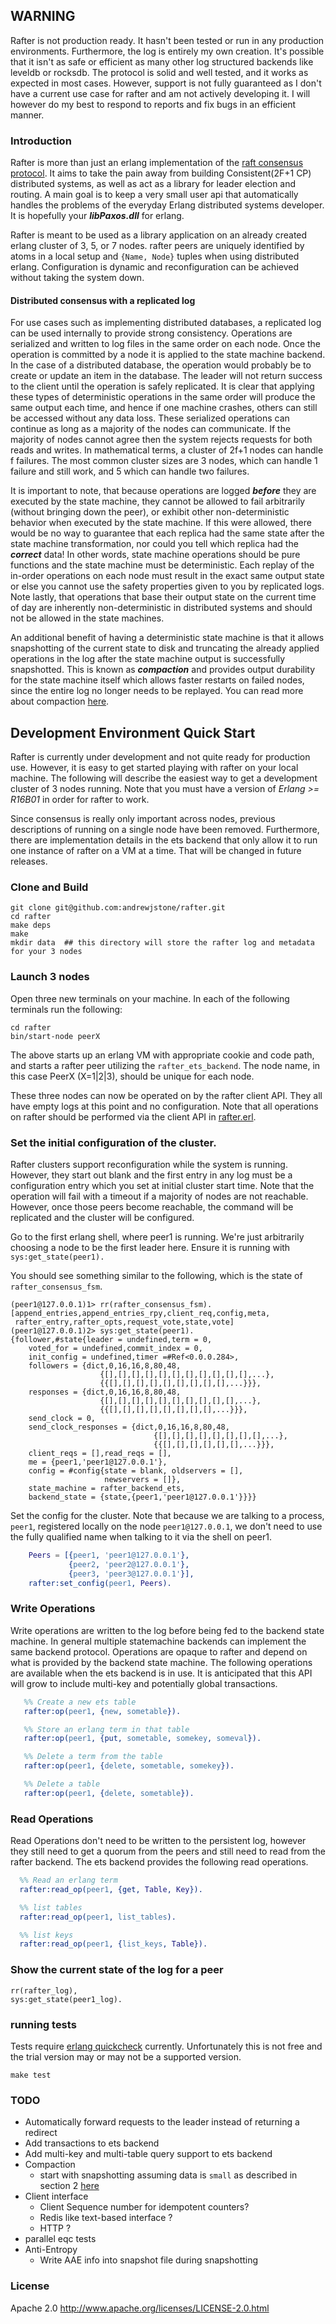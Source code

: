 ## WARNING
Rafter is not production ready. It hasn't been tested or run in any production environments.
Furthermore, the log is entirely my own creation. It's possible that it isn't as safe or efficient
as many other log structured backends like leveldb or rocksdb. The protocol is solid and
well tested, and it works as expected in most cases. However, support is not fully guaranteed as I
don't have a current use case for rafter and am not actively developing it. I will however do my
best to respond to reports and fix bugs in an efficient manner.

### Introduction
Rafter is more than just an erlang implementation of the [raft consensus
protocol](https://ramcloud.stanford.edu/wiki/download/attachments/11370504/raft.pdf).
It aims to take the pain away from building Consistent(2F+1 CP) distributed
systems, as well as act as a library for leader election and routing. A main
goal is to keep a very small user api that automatically handles the problems of
the everyday Erlang distributed systems developer. It is hopefully your
***libPaxos.dll*** for erlang.

Rafter is meant to be used as a library application on an already created erlang
cluster of 3, 5, or 7 nodes. rafter peers are uniquely identified by atoms in a
local setup and ```{Name, Node}``` tuples when using distributed erlang.
Configuration is dynamic and reconfiguration can be achieved without taking the
system down.

#### Distributed consensus with a replicated log
For use cases such as implementing distributed databases, a replicated log can
be used internally to provide strong consistency. Operations are serialized and
written to log files in the same order on each node. Once the operation is
committed by a node it is applied to the state machine backend. In the case of a
distributed database, the operation would probably be to create or update an
item in the database. The leader will not return success to the client until the
operation is safely replicated. It is clear that applying these types of
deterministic operations in the same order will produce the same output each
time, and hence if one machine crashes, others can still be accessed without any
data loss. These serialized operations can continue as long as a majority of the
nodes can communicate. If the majority of nodes cannot agree then the system
rejects requests for both reads and writes. In mathematical terms, a cluster of
2f+1 nodes can handle f failures. The most common cluster sizes are 3 nodes,
which can handle 1 failure and still work, and 5 which can handle two failures.

It is important to note, that because operations are logged ***before*** they
are executed by the state machine, they cannot be allowed to fail arbitrarily
(without bringing down the peer),
or exhibit other non-deterministic behavior when executed by the state machine.
If this were allowed, there would be no way to guarantee that each replica had
the same state after the state machine transformation, nor could you tell which
replica had the ***correct*** data! In other words, state machine operations
should be pure functions and the state machine must be deterministic. Each
replay of the in-order operations on each node must result in the exact same
output state or else you cannot use the safety properties given to you by
replicated logs. Note lastly, that operations that base their output state on
the current time of day are inherently non-deterministic in distributed systems
and should not be allowed in the state machines.

An additional benefit of having a deterministic state machine is that it allows
snapshotting of the current state to disk and truncating the already applied
operations in the log after the state machine output is successfully
snapshotted. This is known as ***compaction*** and provides output durability
for the state machine itself which allows faster restarts on failed nodes, since
the entire log no longer needs to be replayed. You can read more about compaction
[here](https://ramcloud.stanford.edu/wiki/download/attachments/12386595/compaction.pdf?version=1&modificationDate=1367123151531).

## Development Environment Quick Start
Rafter is currently under development and not quite ready for production use.
However, it is easy to get started playing with rafter on your local machine.
The following will describe the easiest way to get a development cluster of 3
nodes running. Note that you must have a version of *Erlang >= R16B01* in order
for rafter to work.

Since consensus is really only important across nodes, previous
descriptions of running on a single node have been removed. Furthermore, there
are implementation details in the ets backend that only allow it to run one
instance of rafter on a VM at a time. That will be changed in future releases.

### Clone and Build
    git clone git@github.com:andrewjstone/rafter.git
    cd rafter
    make deps
    make
    mkdir data  ## this directory will store the rafter log and metadata for your 3 nodes

### Launch 3 nodes
Open three new terminals on your machine. In each of the following terminals run
the following:

    cd rafter
    bin/start-node peerX

The above starts up an erlang VM with appropriate cookie and code path, and
starts a rafter peer utilizing the ``rafter_ets_backend``. The node name, in
this case PeerX (X=1|2|3), should be unique for each node.

These three nodes can now be operated on by the rafter client API. They all have
empty logs at this point and no configuration. Note that all operations on
rafter should be performed via the client API in
[rafter.erl](https://github.com/andrewjstone/rafter/blob/master/src/rafter.erl).

### Set the initial configuration of the cluster.
Rafter clusters support reconfiguration while the system is running. However,
they start out blank and the first entry in any log must be a configuration
entry which you set at initial cluster start time. Note that the operation will
fail with a timeout if a majority of nodes are not reachable. However, once
those peers become reachable, the command will be replicated and the cluster
will be configured.

Go to the first erlang shell, where peer1 is running. We're just arbitrarily
choosing a node to be the first leader here. Ensure it is running with
``sys:get_state(peer1).``

You should see something similar to the following, which is the state of
`rafter_consensus_fsm`.

```
(peer1@127.0.0.1)1> rr(rafter_consensus_fsm).
[append_entries,append_entries_rpy,client_req,config,meta,
 rafter_entry,rafter_opts,request_vote,state,vote]
(peer1@127.0.0.1)2> sys:get_state(peer1).
{follower,#state{leader = undefined,term = 0,
    voted_for = undefined,commit_index = 0,
    init_config = undefined,timer =#Ref<0.0.0.284>,
    followers = {dict,0,16,16,8,80,48,
                    {[],[],[],[],[],[],[],[],[],[],[],...},
                    {{[],[],[],[],[],[],[],[],[],...}}},
    responses = {dict,0,16,16,8,80,48,
                    {[],[],[],[],[],[],[],[],[],[],...},
                    {{[],[],[],[],[],[],[],[],...}}},
    send_clock = 0,
    send_clock_responses = {dict,0,16,16,8,80,48,
                                {[],[],[],[],[],[],[],[],...},
                                {{[],[],[],[],[],[],...}}},
    client_reqs = [],read_reqs = [],
    me = {peer1,'peer1@127.0.0.1'},
    config = #config{state = blank, oldservers = [],
                     newservers = []},
    state_machine = rafter_backend_ets,
    backend_state = {state,{peer1,'peer1@127.0.0.1'}}}}
```

Set the config for the cluster. Note that because we are talking to a
process, `peer1`, registered locally on the node `peer1@127.0.0.1`, we
don't need to use the fully qualified name when talking to it via the shell on
peer1.

```erlang
    Peers = [{peer1, 'peer1@127.0.0.1'},
             {peer2, 'peer2@127.0.0.1'},
             {peer3, 'peer3@127.0.0.1'}],
    rafter:set_config(peer1, Peers).
```

### Write Operations
Write operations are written to the log before being fed to the backend state
machine. In general multiple statemachine backends can implement the same
backend protocol. Operations are opaque to rafter and depend on what is provided
by the backend state machine. The following operations are available when the
ets backend is in use. It is anticipated that this API will grow to include
multi-key and potentially global transactions.

```erlang
   %% Create a new ets table
   rafter:op(peer1, {new, sometable}).

   %% Store an erlang term in that table
   rafter:op(peer1, {put, sometable, somekey, someval}).

   %% Delete a term from the table
   rafter:op(peer1, {delete, sometable, somekey}).

   %% Delete a table
   rafter:op(peer1, {delete, sometable}).
```

### Read Operations
Read Operations don't need to be written to the persistent log, however they
still need to get a quorum from the peers and still need to read from the rafter
backend. The ets backend provides the following read operations.

```erlang
  %% Read an erlang term
  rafter:read_op(peer1, {get, Table, Key}).

  %% list tables
  rafter:read_op(peer1, list_tables).

  %% list keys
  rafter:read_op(peer1, {list_keys, Table}).
```

### Show the current state of the log for a peer

    rr(rafter_log),
    sys:get_state(peer1_log).

### running tests
Tests require [erlang quickcheck](http://quviq-licencer.com/trial.html) currently. Unfortunately this is not free and the trial version may or may not be a supported version.

    make test

### TODO
 * Automatically forward requests to the leader instead of returning a
  redirect
 * Add transactions to ets backend
 * Add multi-key and multi-table query support to ets backend
 * Compaction
   * start with snapshotting assuming data is ```small``` as described in
    section 2 [here](https://ramcloud.stanford.edu/wiki/download/attachments/12386595/compaction.pdf?version=1&modificationDate=1367123151531)
 * Client interface
   * Client Sequence number for idempotent counters?
   * Redis like text-based interface ?
   * HTTP ?
 * parallel eqc tests
 * Anti-Entropy
   * Write AAE info into snapshot file during snapshotting

### License

Apache 2.0
http://www.apache.org/licenses/LICENSE-2.0.html
